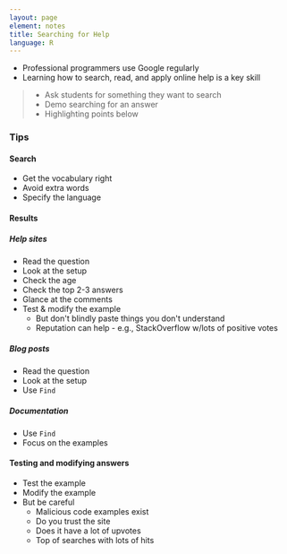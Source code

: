 ```yaml
---
layout: page
element: notes
title: Searching for Help
language: R
---
```


* Professional programmers use Google regularly
* Learning how to search, read, and apply online help is a key skill

> * Ask students for something they want to search
> * Demo searching for an answer
> * Highlighting points below

### Tips

#### Search

* Get the vocabulary right
* Avoid extra words
* Specify the language

#### Results

##### Help sites

* Read the question
* Look at the setup
* Check the age
* Check the top 2-3 answers
* Glance at the comments
* Test & modify the example
    * But don't blindly paste things you don't understand
    * Reputation can help - e.g., StackOverflow w/lots of positive votes

##### Blog posts

* Read the question
* Look at the setup
* Use `Find`

##### Documentation

* Use `Find`
* Focus on the examples

#### Testing and modifying answers

* Test the example
* Modify the example
* But be careful
    * Malicious code examples exist
    * Do you trust the site
    * Does it have a lot of upvotes
    * Top of searches with lots of hits